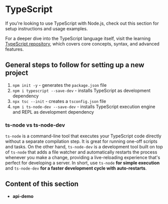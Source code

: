 # TypeScript

If you're looking to use TypeScript with Node.js, check out this section for setup instructions and usage examples.

For a deeper dive into the TypeScript language itself, visit the learning [TypeScript repository](https://github.com/BZIvanov/Learning-Typescript), which covers core concepts, syntax, and advanced features.

## General steps to follow for setting up a new project

1. `npm init -y` - generates the `package.json` file
2. `npm i typescript --save-dev` - installs TypeScript as development dependency
3. `npx tsc --init` - creates a `tsconfig.json` file
4. `npm i ts-node-dev --save-dev` - installs TypeScript execution engine and REPL as development dependency

### ts-node vs ts-node-dev

`ts-node` is a command-line tool that executes your TypeScript code directly without a separate compilation step. It is great for running one-off scripts and tasks. On the other hand, `ts-node-dev` is a development tool built on top of `ts-node` that adds a file watcher and automatically restarts the process whenever you make a change, providing a live-reloading experience that's perfect for developing a server. In short, use `ts-node` **for simple execution** and `ts-node-dev` **for a faster development cycle with auto-restarts**.

## Content of this section

- **api-demo**
